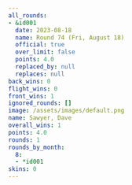 ```yaml
---
all_rounds:
- &id001
  date: 2023-08-18
  name: Round 74 (Fri, August 18)
  official: true
  over_limit: false
  points: 4.0
  replaced_by: null
  replaces: null
back_wins: 0
flight_wins: 0
front_wins: 1
ignored_rounds: []
image: /assets/images/default.png
name: Sawyer, Dave
overall_wins: 1
points: 4.0
rounds: 1
rounds_by_month:
  8:
  - *id001
skins: 0
---
```

